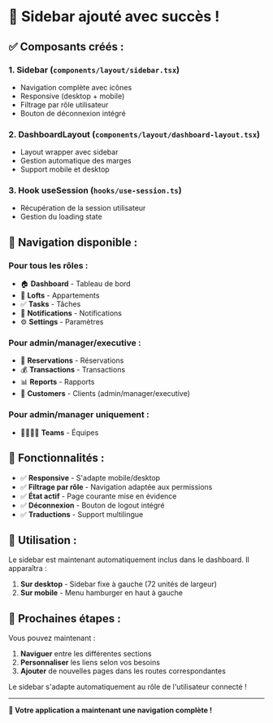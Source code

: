 # 🎉 Sidebar ajouté avec succès !

## ✅ Composants créés :

### 1. **Sidebar** (`components/layout/sidebar.tsx`)
- Navigation complète avec icônes
- Responsive (desktop + mobile)
- Filtrage par rôle utilisateur
- Bouton de déconnexion intégré

### 2. **DashboardLayout** (`components/layout/dashboard-layout.tsx`)
- Layout wrapper avec sidebar
- Gestion automatique des marges
- Support mobile et desktop

### 3. **Hook useSession** (`hooks/use-session.ts`)
- Récupération de la session utilisateur
- Gestion du loading state

## 🎯 Navigation disponible :

### Pour tous les rôles :
- 🏠 **Dashboard** - Tableau de bord
- 🏢 **Lofts** - Appartements
- ✅ **Tasks** - Tâches
- 🔔 **Notifications** - Notifications
- ⚙️ **Settings** - Paramètres

### Pour admin/manager/executive :
- 📅 **Reservations** - Réservations
- 💰 **Transactions** - Transactions
- 📊 **Reports** - Rapports
- 👥 **Customers** - Clients (admin/manager/executive)

### Pour admin/manager uniquement :
- 👨‍👩‍👧‍👦 **Teams** - Équipes

## 🎨 Fonctionnalités :

- ✅ **Responsive** - S'adapte mobile/desktop
- ✅ **Filtrage par rôle** - Navigation adaptée aux permissions
- ✅ **État actif** - Page courante mise en évidence
- ✅ **Déconnexion** - Bouton de logout intégré
- ✅ **Traductions** - Support multilingue

## 🚀 Utilisation :

Le sidebar est maintenant automatiquement inclus dans le dashboard. Il apparaîtra :

1. **Sur desktop** - Sidebar fixe à gauche (72 unités de largeur)
2. **Sur mobile** - Menu hamburger en haut à gauche

## 🎯 Prochaines étapes :

Vous pouvez maintenant :
1. **Naviguer** entre les différentes sections
2. **Personnaliser** les liens selon vos besoins
3. **Ajouter** de nouvelles pages dans les routes correspondantes

Le sidebar s'adapte automatiquement au rôle de l'utilisateur connecté !

---

**🎉 Votre application a maintenant une navigation complète !**